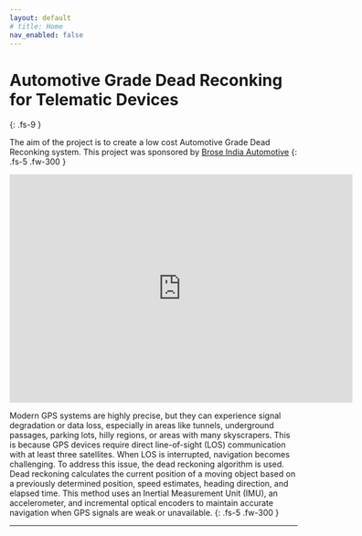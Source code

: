 ```yaml
---
layout: default
# title: Home
nav_enabled: false
---
```

#  Automotive Grade Dead Reconking for Telematic Devices  
{: .fs-9 }

The aim of the project is to create a low cost Automotive Grade Dead Reconking system. This project was sponsored by [Brose India Automotive](https://www.brose.com/de-en/)
{: .fs-5 .fw-300 }


<iframe src="https://1drv.ms/p/s!AruSUgSkri0cbJVQMn4uI64f6PE?embed=1&amp;em=2&amp;wdAr=1.7777777777777777" width="600px" height="400px" frameborder="0">This is an embedded <a target="_blank" href="https://office.com">Microsoft Office</a> presentation, powered by <a target="_blank" href="https://office.com/webapps">Office</a>.</iframe>

Modern GPS systems are highly precise, but they can experience signal degradation or data loss, especially in areas like tunnels, underground passages, parking lots, hilly regions, or areas with many skyscrapers. This is because GPS devices require direct line-of-sight (LOS) communication with at least three satellites. When LOS is interrupted, navigation becomes challenging. To address this issue, the dead reckoning algorithm is used. Dead reckoning calculates the current position of a moving object based on a previously determined position, speed estimates, heading direction, and elapsed time. This method uses an Inertial Measurement Unit (IMU), an accelerometer, and incremental optical encoders to maintain accurate navigation when GPS signals are weak or unavailable.
{: .fs-5 .fw-300 }


----

[^1]: [It can take up to 10 minutes for changes to your site to publish after you push the changes to GitHub](https://docs.github.com/en/pages/setting-up-a-github-pages-site-with-jekyll/creating-a-github-pages-site-with-jekyll#creating-your-site).

[Just the Docs]: https://just-the-docs.github.io/just-the-docs/
[GitHub Pages]: https://docs.github.com/en/pages
[README]: https://github.com/just-the-docs/just-the-docs-template/blob/main/README.md
[Jekyll]: https://jekyllrb.com
[GitHub Pages / Actions workflow]: https://github.blog/changelog/2022-07-27-github-pages-custom-github-actions-workflows-beta/
[use this template]: https://github.com/just-the-docs/just-the-docs-template/generate
